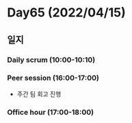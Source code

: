 # Day65 (2022/04/15)

## 일지

### Daily scrum (10:00-10:10)

### Peer session (16:00-17:00)

  * 주간 팀 회고 진행

### Office hour (17:00-18:00)
